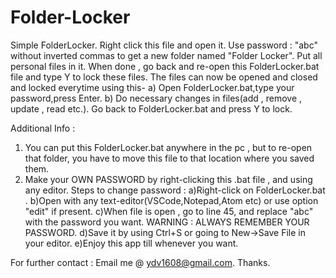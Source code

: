 # Folder-Locker
Simple FolderLocker.
Right click this file and open it.
Use password : "abc" without inverted commas to get a new folder named "Folder Locker".
Put all personal files in it.
When done , go back and re-open this FolderLocker.bat file and type Y to lock these files.
The files can now be opened and closed and locked everytime using this-
  a) Open FolderLocker.bat,type your password,press Enter.
  b) Do necessary changes in files(add , remove , update , read etc.).
Go back to FolderLocker.bat and press Y to lock.


Additional Info :
1. You can put this FolderLocker.bat anywhere in the pc , but to re-open that folder,
you have to move this file to that location where you saved them.
2. Make your OWN PASSWORD by right-clicking this .bat file , and using any editor.
Steps to change password :
  a)Right-click on FolderLocker.bat .
  b)Open with any text-editor(VSCode,Notepad,Atom etc) or use option "edit" if present.
  c)When file is open , go to line 45, and replace "abc" with the password you want.
  WARNING : ALWAYS REMEMBER YOUR PASSWORD.
  d)Save it by using Ctrl+S or going to New->Save File in your editor.
  e)Enjoy this app till whenever you want.

For further contact : Email me @ ydv1608@gmail.com.
Thanks.
